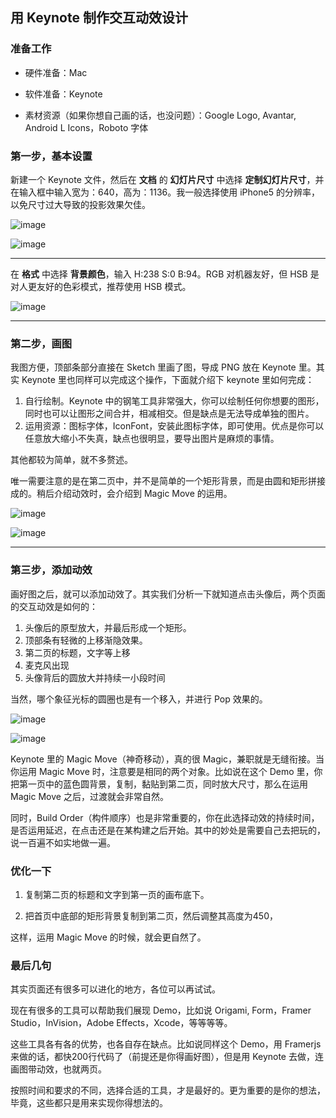 ## 用 Keynote 制作交互动效设计

### 准备工作

- 硬件准备：Mac

- 软件准备：Keynote

- 素材资源（如果你想自己画的话，也没问题）：Google Logo, Avantar, Android L Icons，Roboto 字体

### 第一步，基本设置

新建一个 Keynote 文件，然后在 **文档** 的 **幻灯片尺寸** 中选择 **定制幻灯片尺寸**，并在输入框中输入宽为：640，高为：1136。我一般选择使用 iPhone5 的分辨率，以免尺寸过大导致的投影效果欠佳。

![image](./assets/1-new-document.png)

![image](./assets/2-set-size.png)

---

在 **格式** 中选择 **背景颜色**，输入 H:238 S:0 B:94。RGB 对机器友好，但 HSB 是对人更友好的色彩模式，推荐使用 HSB 模式。

![image](./assets/3-set-bg.png)

---

### 第二步，画图

我图方便，顶部条部分直接在 Sketch 里画了图，导成 PNG 放在 Keynote 里。其实 Keynote 里也同样可以完成这个操作，下面就介绍下 keynote 里如何完成：

1. 自行绘制。Keynote 中的钢笔工具非常强大，你可以绘制任何你想要的图形，同时也可以让图形之间合并，相减相交。但是缺点是无法导成单独的图片。
2. 运用资源：图标字体，IconFont，安装此图标字体，即可使用。优点是你可以任意放大缩小不失真，缺点也很明显，要导出图片是麻烦的事情。

其他都较为简单，就不多赘述。

唯一需要注意的是在第二页中，并不是简单的一个矩形背景，而是由圆和矩形拼接成的。稍后介绍动效时，会介绍到 Magic Move 的运用。

![image](./assets/4-1-onboard.png)

![image](./assets/4-2-circle.png)

---

### 第三步，添加动效

画好图之后，就可以添加动效了。其实我们分析一下就知道点击头像后，两个页面的交互动效是如何的：

1. 头像后的原型放大，并最后形成一个矩形。
2. 顶部条有轻微的上移渐隐效果。
3. 第二页的标题，文字等上移
4. 麦克风出现
5. 头像背后的圆放大并持续一小段时间

当然，哪个象征光标的圆圈也是有一个移入，并进行 Pop 效果的。


![image](./assets/5-1-1-animate-builders.png)

![image](./assets/5-1-2-build-order.png)

Keynote 里的 Magic Move（神奇移动），真的很 Magic，兼职就是无缝衔接。当你运用 Magic Move 时，注意要是相同的两个对象。比如说在这个 Demo 里，你把第一页中的蓝色圆背景，复制，黏贴到第二页，同时放大尺寸，那么在运用 Magic Move 之后，过渡就会非常自然。

同时，Build Order（构件顺序）也是非常重要的，你在此选择动效的持续时间，是否运用延迟，在点击还是在某构建之后开始。其中的妙处是需要自己去把玩的，说一百遍不如实地做一遍。

### 优化一下


1. 复制第二页的标题和文字到第一页的画布底下。

1. 把首页中底部的矩形背景复制到第二页，然后调整其高度为450，

这样，运用 Magic Move 的时候，就会更自然了。

### 最后几句

其实页面还有很多可以进化的地方，各位可以再试试。

现在有很多的工具可以帮助我们展现 Demo，比如说 Origami, Form，Framer Studio，InVision，Adobe Effects，Xcode，等等等等。

这些工具各有各的优势，也各自存在缺点。比如说同样这个 Demo，用 Framerjs 来做的话，都快200行代码了（前提还是你得画好图），但是用 Keynote 去做，连画图带动效，也就两页。

按照时间和要求的不同，选择合适的工具，才是最好的。更为重要的是你的想法，毕竟，这些都只是用来实现你得想法的。